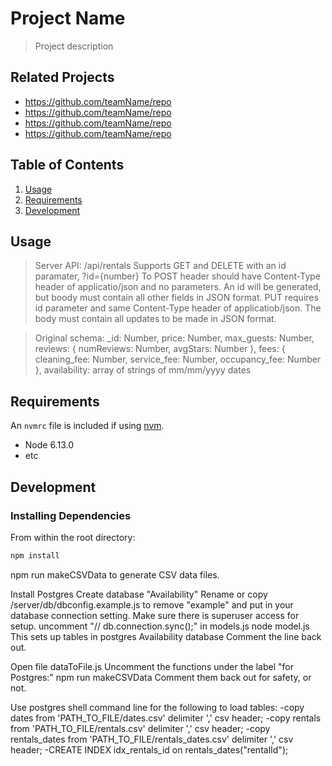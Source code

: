# Project Name

> Project description

## Related Projects

  - https://github.com/teamName/repo
  - https://github.com/teamName/repo
  - https://github.com/teamName/repo
  - https://github.com/teamName/repo

## Table of Contents

1. [Usage](#Usage)
1. [Requirements](#requirements)
1. [Development](#development)

## Usage

> Server API: /api/rentals
> Supports GET and DELETE with an id paramater, ?id={number}
> To POST header should have Content-Type header of applicatio/json and no parameters. An id will be generated, but boody must contain all other fields in JSON format.
> PUT requires id parameter and same Content-Type header of applicatiob/json. The body must contain all updates to be made in JSON format.

> Original schema:
  _id: Number,
  price: Number,
  max_guests: Number,
  reviews: {
    numReviews: Number,
    avgStars: Number
  },
  fees: {
    cleaning_fee: Number,
    service_fee: Number,
    occupancy_fee: Number
  },
  availability: array of strings of mm/mm/yyyy dates

## Requirements

An `nvmrc` file is included if using [nvm](https://github.com/creationix/nvm).

- Node 6.13.0
- etc

## Development

### Installing Dependencies

From within the root directory:

```sh
npm install
```

npm run makeCSVData to generate CSV data files.

Install Postgres
Create database "Availability"
Rename or copy /server/db/dbconfig.example.js to remove "example" and put in your database connection setting. Make sure there is superuser access for setup.
uncomment "// db.connection.sync();" in models.js
node model.js
This sets up tables in postgres Availability database
Comment the line back out.

Open file dataToFile.js
Uncomment the functions under the label "for Postgres:"
npm run makeCSVData
Comment them back out for safety, or not.

Use postgres shell command line for the following to load tables:
-copy dates from 'PATH_TO_FILE/dates.csv' delimiter ',' csv header;
-copy rentals from 'PATH_TO_FILE/rentals.csv' delimiter ',' csv header;
-copy rentals_dates from 'PATH_TO_FILE/rentals_dates.csv' delimiter ',' csv header;
-CREATE INDEX idx_rentals_id on rentals_dates("rentalId");